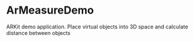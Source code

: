 # ArMeasureDemo
ARKit demo application.
Place virtual objects into 3D space and calculate distance between objects
